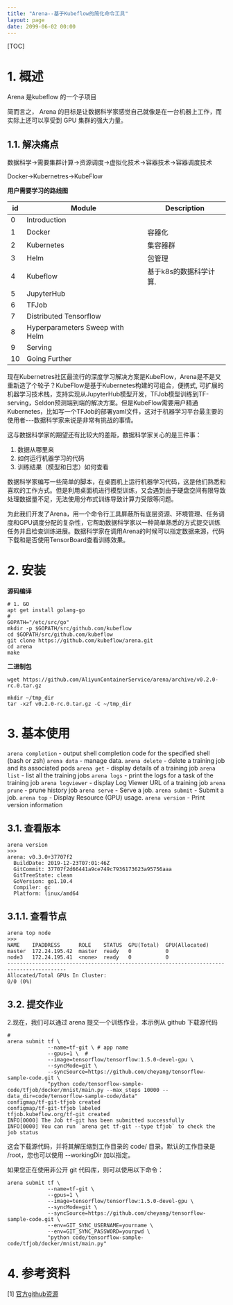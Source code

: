 ```yaml
---
title: "Arena--基于Kubeflow的简化命令工具"
layout: page
date: 2099-06-02 00:00
---
```


[TOC]
# 1. 概述

Arena 是kubeflow 的一个子项目


简而言之， Arena 的目标是让数据科学家感觉自己就像是在一台机器上工作，而实际上还可以享受到 GPU 集群的强大力量。


## 1.1. 解决痛点

数据科学->需要集群计算->资源调度->虚拟化技术->容器技术->容器调度技术

Docker->Kubernetres->KubeFlow

**用户需要学习的路线图**

| id  | Module                          | Description            |
| --- | ------------------------------- | ---------------------- |
| 0   | Introduction                    |                        |
| 1   | Docker                          | 容器化                 |
| 2   | Kubernetes                      | 集容器群               |
| 3   | Helm                            | 包管理                 |
| 4   | Kubeflow                        | 基于k8s的数据科学计算. |
| 5   | JupyterHub                      |                        |
| 6   | TFJob                           |                        |
| 7   | Distributed Tensorflow          |                        |
| 8   | Hyperparameters Sweep with Helm |                        |
| 9   | Serving                         |                        |
| 10  | Going Further                   |                        |

现在Kubernetres社区最流行的深度学习解决方案是KubeFlow，Arena是不是又重新造了个轮子？KubeFlow是基于Kubernetes构建的可组合，便携式, 可扩展的机器学习技术栈，支持实现从JupyterHub模型开发，TFJob模型训练到TF-serving，Seldon预测端到端的解决方案。但是KubeFlow需要用户精通Kubernetes，比如写一个TFJob的部署yaml文件，这对于机器学习平台最主要的使用者---数据科学家来说是非常有挑战的事情。

这与数据科学家的期望还有比较大的差距，数据科学家关心的是三件事：

1. 数据从哪里来
2. 如何运行机器学习的代码
3. 训练结果（模型和日志）如何查看
   
数据科学家编写一些简单的脚本，在桌面机上运行机器学习代码，这是他们熟悉和喜欢的工作方式。但是利用桌面机进行模型训练，又会遇到由于硬盘空间有限导致处理数据量不足，无法使用分布式训练导致计算力受限等问题。

为此我们开发了Arena，用一个命令行工具屏蔽所有底层资源、环境管理、任务调度和GPU调度分配的复杂性，它帮助数据科学家以一种简单熟悉的方式提交训练任务并且检查训练进展。数据科学家在调用Arena的时候可以指定数据来源，代码下载和是否使用TensorBoard查看训练效果。



# 2. 安装

**源码编译**
```shell
# 1. GO
apt get install golang-go
# 
GOPATH="/etc/src/go"
mkdir -p $GOPATH/src/github.com/kubeflow
cd $GOPATH/src/github.com/kubeflow
git clone https://github.com/kubeflow/arena.git
cd arena
make
```

**二进制包**

```shell
wget https://github.com/AliyunContainerService/arena/archive/v0.2.0-rc.0.tar.gz

mkdir ~/tmp_dir
tar -xzf v0.2.0-rc.0.tar.gz -C ~/tmp_dir
```
# 3. 基本使用

`arena completion` - output shell completion code for the specified shell (bash or zsh)
`arena data` - manage data.
`arena delete` - delete a training job and its associated pods
`arena get` - display details of a training job
`arena list` - list all the training jobs
`arena logs` - print the logs for a task of the training job
`arena logviewer` - display Log Viewer URL of a training job
`arena prune` - prune history job
`arena serve` - Serve a job.
`arena submit` - Submit a job.
`arena top` - Display Resource (GPU) usage.
`arena version` - Print version information


## 3.1. 查看版本

```shell
arena version
>>>
arena: v0.3.0+37707f2
  BuildDate: 2019-12-23T07:01:46Z
  GitCommit: 37707f2d66441a9ce749c7936173623a95756aaa
  GitTreeState: clean
  GoVersion: go1.10.4
  Compiler: gc
  Platform: linux/amd64

```
## 3.1.1. 查看节点

```shell
arena top node
>>>
NAME    IPADDRESS      ROLE    STATUS  GPU(Total)  GPU(Allocated)
master  172.24.195.42  master  ready   0           0
node3   172.24.195.41  <none>  ready   0           0
-----------------------------------------------------------------------------------------
Allocated/Total GPUs In Cluster:
0/0 (0%)

```

## 3.2. 提交作业

2.现在，我们可以通过 arena 提交一个训练作业，本示例从 github 下载源代码

```shell
#
arena submit tf \
             --name=tf-git \ # app name
             --gpus=1 \  # 
             --image=tensorflow/tensorflow:1.5.0-devel-gpu \
             --syncMode=git \
             --syncSource=https://github.com/cheyang/tensorflow-sample-code.git \
             "python code/tensorflow-sample-code/tfjob/docker/mnist/main.py --max_steps 10000 --data_dir=code/tensorflow-sample-code/data"
configmap/tf-git-tfjob created
configmap/tf-git-tfjob labeled
tfjob.kubeflow.org/tf-git created
INFO[0000] The Job tf-git has been submitted successfully
INFO[0000] You can run `arena get tf-git --type tfjob` to check the job status
```
这会下载源代码，并将其解压缩到工作目录的 code/ 目录。默认的工作目录是 /root，您也可以使用 --workingDir 加以指定。

如果您正在使用非公开 git 代码库，则可以使用以下命令：

```shell
arena submit tf \
             --name=tf-git \
             --gpus=1 \
             --image=tensorflow/tensorflow:1.5.0-devel-gpu \
             --syncMode=git \
             --syncSource=https://github.com/cheyang/tensorflow-sample-code.git \
             --env=GIT_SYNC_USERNAME=yourname \
             --env=GIT_SYNC_PASSWORD=yourpwd \
             "python code/tensorflow-sample-code/tfjob/docker/mnist/main.py"
```

# 4. 参考资料

[1] [官方github资源](https://github.com/AliyunContainerService/arena/blob/master/README_cn.md)

